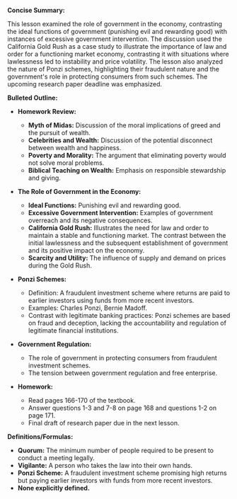 **Concise Summary:**

This lesson examined the role of government in the economy, contrasting the ideal functions of government (punishing evil and rewarding good) with instances of excessive government intervention. The discussion used the California Gold Rush as a case study to illustrate the importance of law and order for a functioning market economy, contrasting it with situations where lawlessness led to instability and price volatility.  The lesson also analyzed the nature of Ponzi schemes, highlighting their fraudulent nature and the government's role in protecting consumers from such schemes. The upcoming research paper deadline was emphasized.


**Bulleted Outline:**

* **Homework Review:**
    * **Myth of Midas:** Discussion of the moral implications of greed and the pursuit of wealth.
    * **Celebrities and Wealth:**  Discussion of the potential disconnect between wealth and happiness.
    * **Poverty and Morality:**  The argument that eliminating poverty would not solve moral problems.
    * **Biblical Teaching on Wealth:**  Emphasis on responsible stewardship and giving.


* **The Role of Government in the Economy:**
    * **Ideal Functions:** Punishing evil and rewarding good.
    * **Excessive Government Intervention:** Examples of government overreach and its negative consequences.
    * **California Gold Rush:**  Illustrates the need for law and order to maintain a stable and functioning market.  The contrast between the initial lawlessness and the subsequent establishment of government and its positive impact on the economy.
    * **Scarcity and Utility:**  The influence of supply and demand on prices during the Gold Rush.


* **Ponzi Schemes:**
    * Definition: A fraudulent investment scheme where returns are paid to earlier investors using funds from more recent investors.
    * Examples: Charles Ponzi, Bernie Madoff.
    * Contrast with legitimate banking practices:  Ponzi schemes are based on fraud and deception, lacking the accountability and regulation of legitimate financial institutions.


* **Government Regulation:**
    * The role of government in protecting consumers from fraudulent investment schemes.
    * The tension between government regulation and free enterprise.


* **Homework:**
    * Read pages 166-170 of the textbook.
    * Answer questions 1-3 and 7-8 on page 168 and questions 1-2 on page 171.
    * Final draft of research paper due in the next lesson.


**Definitions/Formulas:**

* **Quorum:** The minimum number of people required to be present to conduct a meeting legally.
* **Vigilante:** A person who takes the law into their own hands.
* **Ponzi Scheme:** A fraudulent investment scheme promising high returns but paying earlier investors with funds from more recent investors.
* **None explicitly defined.**

